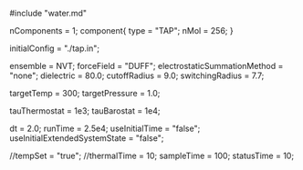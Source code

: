 #include "water.md"

nComponents = 1;
component{
  type = "TAP";
  nMol = 256;
}

initialConfig = "./tap.in";

ensemble = NVT;
forceField = "DUFF";
electrostaticSummationMethod = "none";
dielectric = 80.0;
cutoffRadius = 9.0;
switchingRadius = 7.7;

targetTemp = 300;
targetPressure = 1.0;

tauThermostat = 1e3;
tauBarostat = 1e4;

dt = 2.0;
runTime = 2.5e4;
useInitialTime = "false";
useInitialExtendedSystemState = "false";

//tempSet = "true";
//thermalTime = 10;
sampleTime = 100;
statusTime = 10;
